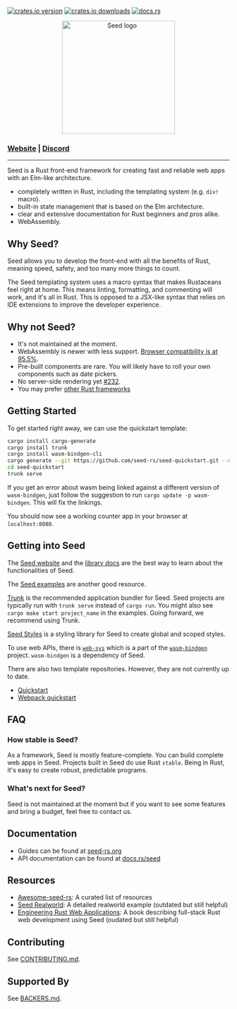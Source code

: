[![crates.io version](https://img.shields.io/crates/v/seed.svg)](https://crates.io/crates/seed)
[![crates.io downloads](https://img.shields.io/crates/d/seed.svg)](https://crates.io/crates/seed)
[![docs.rs](https://docs.rs/seed/badge.svg)](https://docs.rs/seed)

<p align="center">
  <img src="https://raw.githubusercontent.com/seed-rs/seed-rs.org/81ed1acc77062ede3295683f21f2d39611843192/seed_branding/seed_logo.min.svg" width="256" title="Seed logo">
</p>

### [Website](https://seed-rs.org) | [Discord](https://discord.gg/JHHcHp5)
---
Seed is a Rust front-end framework for creating fast and reliable web apps with an Elm-like architecture.

- completely written in Rust, including the templating system (e.g. `div!` macro).
- built-in state management that is based on the Elm architecture.
- clear and extensive documentation for Rust beginners and pros alike.
- WebAssembly.

## Why Seed?

Seed allows you to develop the front-end with all the benefits of Rust, meaning speed, safety, and too many more things to count.

The Seed templating system uses a macro syntax that makes Rustaceans feel right at home.
This means linting, formatting, and commenting will work, and it's all in Rust.
This is opposed to a JSX-like syntax that relies on IDE extensions to improve the developer experience.

## Why not Seed?

- It's not maintained at the moment.
- WebAssembly is newer with less support. [Browser compatibility is at 95.5%](https://caniuse.com/?search=webassembly).
- Pre-built components are rare. You will likely have to roll your own components such as date pickers.
- No server-side rendering yet [#232](https://github.com/seed-rs/seed/issues/232).
- You may prefer [other Rust frameworks](https://github.com/flosse/rust-web-framework-comparison#frontend-frameworks-wasm)

## Getting Started

To get started right away, we can use the quickstart template:
```sh
cargo install cargo-generate
cargo install trunk
cargo install wasm-bindgen-cli
cargo generate --git https://github.com/seed-rs/seed-quickstart.git --name seed-quickstart
cd seed-quickstart
trunk serve
```

If you get an error about wasm being linked against a different version of `wasm-bindgen`, just follow the suggestion to run `cargo update -p wasm-bindgen`. This will fix the linkings.

You should now see a working counter app in your browser at `localhost:8080`.

## Getting into Seed

The [Seed website](https://seed-rs.org/) and the [library docs](https://docs.rs/seed/latest) are the best way to learn about the functionalities of Seed.

The [Seed examples](examples/) are another good resource.

[Trunk](https://github.com/thedodd/trunk) is the recommended application bundler for Seed.
Seed projects are typically run with `trunk serve` instead of `cargo run`.
You might also see `cargo make start project_name` in the examples. Going forward, we recommend using Trunk.

[Seed Styles](https://github.com/seed-rs/styles_hooks) is a styling library for Seed to create global and scoped styles.

To use web APIs, there is [`web-sys`](https://github.com/rustwasm/wasm-bindgen/tree/master/crates/web-sys)
which is a part of the [`wasm-bindgen`](https://github.com/rustwasm/wasm-bindgen) project. `wasm-bindgen` is a dependency of Seed.

There are also two template repositories. However, they are not currently up to date.
- [Quickstart](https://github.com/seed-rs/seed-quickstart)
- [Webpack quickstart](https://github.com/seed-rs/seed-quickstart-webpack)

## FAQ

### How stable is Seed?

As a framework, Seed is mostly feature-complete. You can build complete web apps in Seed.
Projects built in Seed do use Rust `stable`. Being in Rust, it's easy to create robust, predictable programs.

### What's next for Seed?

Seed is not maintained at the moment
but if you want to see some features and bring a budget, feel free to contact us.

## Documentation

- Guides can be found at [seed-rs.org](https://seed-rs.org)
- API documentation can be found at [docs.rs/seed](https://docs.rs/seed)

## Resources

- [Awesome-seed-rs](https://github.com/seed-rs/awesome-seed-rs): A curated list of resources
- [Seed Realworld](https://github.com/seed-rs/seed-rs-realworld): A detailed realworld example (outdated but still helpful)
- [Engineering Rust Web Applications](https://erwabook.com/intro/): A book describing full-stack Rust web development using Seed (oudated but still helpful)

## Contributing

See [CONTRIBUTING.md](CONTRIBUTING.md).

## Supported By

See [BACKERS.md](BACKERS.md).
